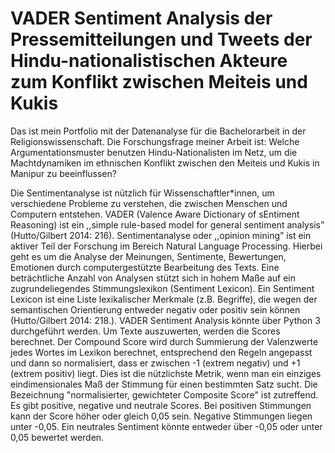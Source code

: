 # VADER Sentiment Analysis der Pressemitteilungen und Tweets der Hindu-nationalistischen Akteure zum Konflikt zwischen Meiteis und Kukis
Das ist mein Portfolio mit der Datenanalyse für die Bachelorarbeit in der Religionswissenschaft.
Die Forschungsfrage meiner Arbeit ist: Welche Argumentationsmuster benutzen Hindu-Nationalisten im Netz, um die Machtdynamiken im ethnischen Konflikt zwischen den Meiteis und Kukis in Manipur zu beeinflussen?

Die Sentimentanalyse ist nützlich für Wissenschaftler*innen, um verschiedene Probleme zu verstehen, die zwischen Menschen und Computern entstehen. VADER (Valence Aware Dictionary of sEntiment Reasoning) ist ein ,,simple rule-based model for general sentiment analysis” (Hutto/Gilbert 2014: 216). Sentimentanalyse oder ,,opinion mining” ist ein aktiver Teil der Forschung im Bereich Natural Language Processing. Hierbei geht es um die Analyse der Meinungen, Sentimente, Bewertungen, Emotionen durch computergestützte Bearbeitung des Texts. Eine beträchtliche Anzahl von Analysen stützt sich in hohem Maße auf ein zugrundeliegendes Stimmungslexikon (Sentiment Lexicon). Ein Sentiment Lexicon ist eine Liste lexikalischer Merkmale (z.B. Begriffe), die wegen der semantischen Orientierung entweder negativ oder positiv sein können (Hutto/Gilbert 2014: 218.).
VADER Sentiment Analysis könnte über Python 3  durchgeführt werden. Um Texte auszuwerten, werden die Scores berechnet. Der Compound Score wird durch Summierung der Valenzwerte jedes Wortes im Lexikon berechnet, entsprechend den Regeln angepasst und dann so normalisiert, dass er zwischen -1 (extrem negativ) und +1 (extrem positiv) liegt. Dies ist die nützlichste Metrik, wenn man ein einziges eindimensionales Maß der Stimmung für einen bestimmten Satz sucht. Die Bezeichnung "normalisierter, gewichteter Composite Score" ist zutreffend. Es gibt positive, negative und neutrale Scores. Bei positiven Stimmungen kann der Score höher oder gleich 0,05 sein. Negative Stimmungen liegen unter -0,05. Ein neutrales Sentiment könnte entweder über -0,05 oder unter 0,05 bewertet werden.

